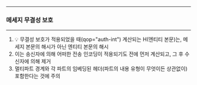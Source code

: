 -----
### 메세지 무결성 보호
-----
1. 💡 무결성 보호가 적용되었을 때(qop="auth-int") 계산되는 H(엔티티 본문)는, 메세지 본문의 해시가 아닌 엔티티 본문의 해시
2. 이는 송신자에 의해 어떠한 전송 인코딩이 적용되기도 전에 먼저 계산되고, 그 후 수신자에 의해 제거
3. 멀티파트 경계와 각 파트의 임베딩된 헤더(파트의 내용 유형이 무엇이든 상관없이) 포함한다는 것에 주의
